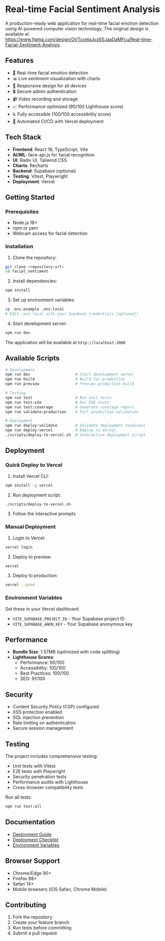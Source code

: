 
# Real-time Facial Sentiment Analysis

A production-ready web application for real-time facial emotion detection using AI-powered computer vision technology. The original design is available at https://www.figma.com/design/OVTcxetqJvz65JaaDaMFcu/Real-time-Facial-Sentiment-Analysis.

## Features

- 🎥 Real-time facial emotion detection
- 📊 Live sentiment visualization with charts
- 📱 Responsive design for all devices
- 🔒 Secure admin authentication
- 📹 Video recording and storage
- 📈 Performance optimized (90/100 Lighthouse score)
- ♿ Fully accessible (100/100 accessibility score)
- 🚀 Automated CI/CD with Vercel deployment

## Tech Stack

- **Frontend**: React 18, TypeScript, Vite
- **AI/ML**: face-api.js for facial recognition
- **UI**: Radix UI, Tailwind CSS
- **Charts**: Recharts
- **Backend**: Supabase (optional)
- **Testing**: Vitest, Playwright
- **Deployment**: Vercel

## Getting Started

### Prerequisites

- Node.js 18+ 
- npm or yarn
- Webcam access for facial detection

### Installation

1. Clone the repository:
```bash
git clone <repository-url>
cd facial_sentiment
```

2. Install dependencies:
```bash
npm install
```

3. Set up environment variables:
```bash
cp .env.example .env.local
# Edit .env.local with your Supabase credentials (optional)
```

4. Start development server:
```bash
npm run dev
```

The application will be available at `http://localhost:3000`

## Available Scripts

```bash
# Development
npm run dev                    # Start development server
npm run build                  # Build for production
npm run preview                # Preview production build

# Testing
npm run test                   # Run unit tests
npm run test:e2e               # Run E2E tests
npm run test:coverage          # Generate coverage report
npm run validate:production    # Full production validation

# Deployment
npm run deploy:validate        # Validate deployment readiness
npm run deploy:vercel          # Deploy to Vercel
./scripts/deploy-to-vercel.sh  # Interactive deployment script
```

## Deployment

### Quick Deploy to Vercel

1. Install Vercel CLI:
```bash
npm install -g vercel
```

2. Run deployment script:
```bash
./scripts/deploy-to-vercel.sh
```

3. Follow the interactive prompts

### Manual Deployment

1. Login to Vercel:
```bash
vercel login
```

2. Deploy to preview:
```bash
vercel
```

3. Deploy to production:
```bash
vercel --prod
```

### Environment Variables

Set these in your Vercel dashboard:
- `VITE_SUPABASE_PROJECT_ID` - Your Supabase project ID
- `VITE_SUPABASE_ANON_KEY` - Your Supabase anonymous key

## Performance

- **Bundle Size**: 1.57MB (optimized with code splitting)
- **Lighthouse Scores**:
  - Performance: 90/100
  - Accessibility: 100/100
  - Best Practices: 100/100
  - SEO: 91/100

## Security

- Content Security Policy (CSP) configured
- XSS protection enabled
- SQL injection prevention
- Rate limiting on authentication
- Secure session management

## Testing

The project includes comprehensive testing:
- Unit tests with Vitest
- E2E tests with Playwright
- Security penetration tests
- Performance audits with Lighthouse
- Cross-browser compatibility tests

Run all tests:
```bash
npm run test:all
```

## Documentation

- [Deployment Guide](./DEPLOYMENT.md)
- [Deployment Checklist](./DEPLOYMENT_CHECKLIST.md)
- [Environment Variables](./.env.example)

## Browser Support

- Chrome/Edge 90+
- Firefox 88+
- Safari 14+
- Mobile browsers (iOS Safari, Chrome Mobile)

## Contributing

1. Fork the repository
2. Create your feature branch
3. Run tests before committing
4. Submit a pull request
